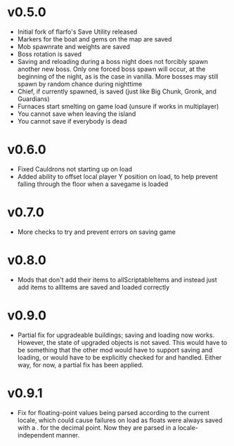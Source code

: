 # v0.5.0
- Initial fork of flarfo's Save Utility released
- Markers for the boat and gems on the map are saved
- Mob spawnrate and weights are saved
- Boss rotation is saved
- Saving and reloading during a boss night does not forcibly spawn another new boss. Only one forced boss spawn will occur, at the beginning of the night, as is the case in vanilla. More bosses may still spawn by random chance during nighttime
- Chief, if currently spawned, is saved (just like Big Chunk, Gronk, and Guardians)
- Furnaces start smelting on game load (unsure if works in multiplayer)
- You cannot save when leaving the island
- You cannot save if everybody is dead

# v0.6.0
- Fixed Cauldrons not starting up on load
- Added ability to offset local player Y position on load, to help prevent falling through the floor when a savegame is loaded

# v0.7.0
- More checks to try and prevent errors on saving game

# v0.8.0
- Mods that don't add their items to allScriptableItems and instead just add items to allItems are saved and loaded correctly

# v0.9.0
- Partial fix for upgradeable buildings; saving and loading now works. However, the state of upgraded objects is not saved. This would have to be something that the other mod would have to support saving and loading, or would have to be explicitly checked for and handled. Either way, for now, a partial fix has been applied.

# v0.9.1
- Fix for floating-point values being parsed according to the current locale, which could cause failures on load as floats were always saved with a . for the decimal point. Now they are parsed in a locale-independent manner.